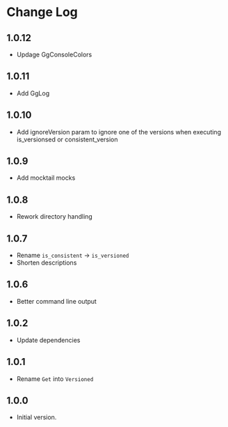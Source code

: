 # Change Log

## 1.0.12

- Updage GgConsoleColors

## 1.0.11

- Add GgLog

## 1.0.10

- Add ignoreVersion param to ignore one of the versions when executing
  is_versionsed or consistent_version

## 1.0.9

- Add mocktail mocks

## 1.0.8

- Rework directory handling

## 1.0.7

- Rename `is_consistent` -> `is_versioned`
- Shorten descriptions

## 1.0.6

- Better command line output

## 1.0.2

- Update dependencies

## 1.0.1

- Rename `Get` into `Versioned`

## 1.0.0

- Initial version.
